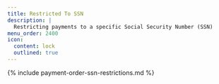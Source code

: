 ```yaml
---
title: Restricted To SSN
description: |
  Restricting payments to a specific Social Security Number (SSN)
menu_order: 2400
icon:
  content: lock
  outlined: true
---
```


{% include payment-order-ssn-restrictions.md %}
